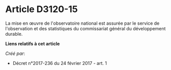 # Article D3120-15

La mise en œuvre de l'observatoire national est assurée par le service de l'observation et des statistiques du commissariat
général du développement durable.

**Liens relatifs à cet article**

_Créé par_:

  - Décret n°2017-236 du 24 février 2017 - art. 1
